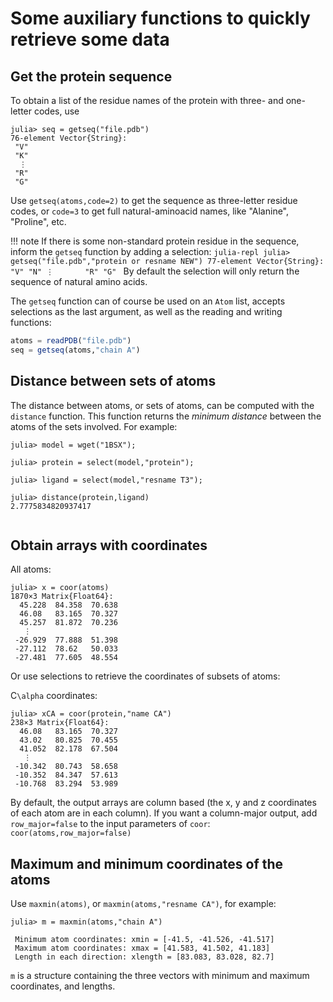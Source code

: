 # Some auxiliary functions to quickly retrieve some data 

## Get the protein sequence

To obtain a list of the residue names of the protein with three- and one-letter codes, use
```julia-repl
julia> seq = getseq("file.pdb")
76-element Vector{String}:
 "V"
 "K"
  ⋮      
 "R"
 "G"

```

Use `getseq(atoms,code=2)` to get the sequence as three-letter residue codes, or `code=3` to get 
full natural-aminoacid names, like "Alanine", "Proline", etc.

!!! note
    If there is some non-standard protein residue in the sequence,
    inform the `getseq` function by adding a selection:
    ```julia-repl
    julia> getseq("file.pdb","protein or resname NEW")
    77-element Vector{String}:
     "V"
     "N"
      ⋮      
     "R"
     "G"
    ```
    By default the selection will only return the sequence of natural amino acids. 

The `getseq` function can of course be used on an `Atom` list, accepts selections as the
last argument, as well as the reading and writing functions:

```julia
atoms = readPDB("file.pdb")
seq = getseq(atoms,"chain A")

```

## Distance between sets of atoms

The distance between atoms, or sets of atoms, can be computed with the `distance` function. This
function returns the *minimum distance* between the atoms of the sets involved. For example:

```julia-repl
julia> model = wget("1BSX");

julia> protein = select(model,"protein");

julia> ligand = select(model,"resname T3");

julia> distance(protein,ligand)
2.7775834820937417
  
```

## Obtain arrays with coordinates

All atoms:

```julia-repl
julia> x = coor(atoms)
1870×3 Matrix{Float64}:
  45.228  84.358  70.638
  46.08   83.165  70.327
  45.257  81.872  70.236
   ⋮              
 -26.929  77.888  51.398
 -27.112  78.62   50.033
 -27.481  77.605  48.554

```

Or use selections to retrieve the coordinates of subsets of atoms:

C``\alpha`` coordinates:

```julia-repl
julia> xCA = coor(protein,"name CA")
238×3 Matrix{Float64}:
  46.08   83.165  70.327
  43.02   80.825  70.455
  41.052  82.178  67.504
   ⋮              
 -10.342  80.743  58.658
 -10.352  84.347  57.613
 -10.768  83.294  53.989

```

By default, the output arrays are column based (the x, y and z coordinates of each
atom are in each column). If you want a column-major output, add `row_major=false` to
the input parameters of `coor`: `coor(atoms,row_major=false)`

## Maximum and minimum coordinates of the atoms

Use `maxmin(atoms)`, or `maxmin(atoms,"resname CA")`, for example:

```julia-repl
julia> m = maxmin(atoms,"chain A")

 Minimum atom coordinates: xmin = [-41.5, -41.526, -41.517]
 Maximum atom coordinates: xmax = [41.583, 41.502, 41.183]
 Length in each direction: xlength = [83.083, 83.028, 82.7]

```

`m` is a structure containing the three vectors with minimum and maximum
coordinates, and lengths.





